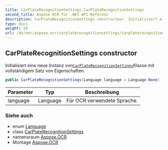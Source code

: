 ```yaml
---
title: CarPlateRecognitionSettings.CarPlateRecognitionSettings
second_title: Aspose.OCR für .NET-API-Referenz
description: CarPlateRecognitionSettings constructeur. Initialisiert eine neue Instanz vonCarPlateRecognitionSettingsKlasse mit vollständigem Satz von Eigenschaften.
type: docs
weight: 10
url: /de/net/aspose.ocr/carplaterecognitionsettings/carplaterecognitionsettings/
---
```

## CarPlateRecognitionSettings constructor

Initialisiert eine neue Instanz von[`CarPlateRecognitionSettings`](../)Klasse mit vollständigem Satz von Eigenschaften.

```csharp
public CarPlateRecognitionSettings(Language language = Language.None)
```

| Parameter | Typ | Beschreibung |
| --- | --- | --- |
| language | Language | Für OCR verwendete Sprache. |

### Siehe auch

* enum [Language](../../language/)
* class [CarPlateRecognitionSettings](../)
* namensraum [Aspose.OCR](../../carplaterecognitionsettings/)
* Montage [Aspose.OCR](../../../)


